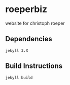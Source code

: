 # roeperbiz
website for christoph roeper

## Dependencies
`jekyll 3.X`
## Build Instructions
`jekyll build`
